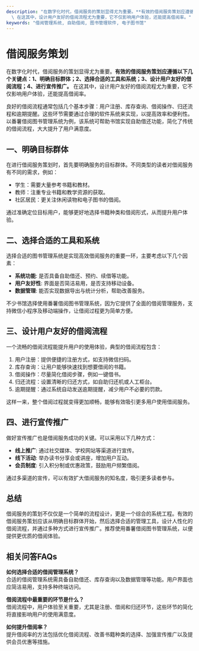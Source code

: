 ```yaml
---
description: "在数字化时代，借阅服务的策划显得尤为重要。**有效的借阅服务策划应遵循以下几个关键点：1、明确目标群体；2、选择合适的工具和系统；3、设计用户友好的借阅流程；4、进行宣传推广。**\
  \ 在这其中，设计用户友好的借阅流程尤为重要，它不仅影响用户体验，还能提高借阅率。"
keywords: "借阅管理系统, 自助借阅, 图书管理软件, 电子图书馆"
---
```

# 借阅服务策划

在数字化时代，借阅服务的策划显得尤为重要。**有效的借阅服务策划应遵循以下几个关键点：1、明确目标群体；2、选择合适的工具和系统；3、设计用户友好的借阅流程；4、进行宣传推广。** 在这其中，设计用户友好的借阅流程尤为重要，它不仅影响用户体验，还能提高借阅率。

良好的借阅流程通常包括几个基本步骤：用户注册、库存查询、借阅操作、归还流程和逾期提醒。这些环节需要通过合理的软件系统来实现，以提高效率和便利性。以番薯借阅图书管理系统为例，该系统可帮助书馆实现自助借还功能，简化了传统的借阅流程，大大提升了用户满意度。

## 一、明确目标群体

在进行借阅服务策划时，首先要明确服务的目标群体。不同类型的读者对借阅服务有不同的需求，例如：

- 学生：需要大量参考书籍和教材。
- 教师：注重专业书籍和教学资源的获取。
- 社区居民：更关注休闲读物和电子图书的借阅。

通过准确定位目标用户，能够更好地选择书籍种类和借阅形式，从而提升用户体验。

## 二、选择合适的工具和系统

选择合适的图书管理系统是实现高效借阅服务的重要一环，主要考虑以下几个因素：

- **系统功能**: 是否具备自助借还、预约、续借等功能。
- **用户友好性**: 界面是否简洁易用，是否支持移动设备。
- **数据管理**: 能否实现数据导出与统计分析，帮助改善服务。

不少书馆选择使用番薯借阅图书管理系统，因为它提供了全面的借阅管理服务，支持微信小程序及移动端操作，让借阅过程更为简单方便。

## 三、设计用户友好的借阅流程

一个流畅的借阅流程能提升用户的使用体验，典型的借阅流程包含：

1. 用户注册：提供便捷的注册方式，如支持微信扫码。
2. 库存查询：让用户能够快速找到想要借阅的书籍。
3. 借阅操作：尽量简化借阅步骤，例如一键借书。
4. 归还流程：设置清晰的归还方式，如自助归还机或人工柜台。
5. 逾期提醒：通过系统自动发送逾期提醒，减少用户不必要的罚款。

这样一来，整个借阅过程就变得更加顺畅，能够有效吸引更多用户使用借阅服务。

## 四、进行宣传推广

做好宣传推广也是借阅服务成功的关键。可以采用以下几种方式：

- **线上推广**: 通过社交媒体、学校网站等渠道进行宣传。
- **线下活动**: 举办读书分享会或讲座，增加用户互动。
- **会员制度**: 引入积分制或优惠政策，鼓励用户频繁借阅。

通过多渠道的宣传，可以有效扩大借阅服务的知名度，吸引更多读者参与。

## 总结

借阅服务的策划不仅仅是一个简单的流程设计，更是一个综合的系统工程。有效的借阅服务策划应该从明确目标群体开始，然后选择合适的管理工具，设计人性化的借阅流程，并通过多种方式进行宣传推广。推荐使用番薯借阅图书管理系统，以便提供更优质的借阅体验。

## 相关问答FAQs

**如何选择合适的借阅管理系统？**  
合适的借阅管理系统需具备自助借还、库存查询以及数据管理等功能。用户界面也应简洁易用，支持多种终端访问。

**借阅流程中最重要的环节是什么？**  
借阅流程中，用户体验至关重要，尤其是注册、借阅和归还环节，这些环节的简化将直接影响用户的使用满意度。

**如何提升借阅率？**  
提升借阅率的方法包括优化借阅流程、改善书籍种类的选择、加强宣传推广以及提供会员优惠等措施。
